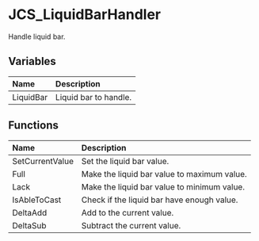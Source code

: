 # JCS_LiquidBarHandler

Handle liquid bar.

## Variables

| Name      | Description           |
|:----------|:----------------------|
| LiquidBar | Liquid bar to handle. |

## Functions

| Name            | Description                                 |
|:----------------|:--------------------------------------------|
| SetCurrentValue | Set the liquid bar value.                   |
| Full            | Make the liquid bar value to maximum value. |
| Lack            | Make the liquid bar value to minimum value. |
| IsAbleToCast    | Check if the liquid bar have enough value.  |
| DeltaAdd        | Add to the current value.                   |
| DeltaSub        | Subtract the current value.                 |
